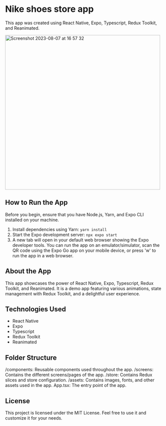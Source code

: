  # Nike shoes store app

This app was created using React Native, Expo, Typescript, Redux Toolkit, and Reanimated.

<img width="500" alt="Screenshot 2023-08-07 at 16 57 32" src="https://github.com/Bloodykilla/nike-app/assets/50729504/4e75c1d4-cef8-4c7b-8965-1cc83889a44e">

## How to Run the App

Before you begin, ensure that you have Node.js, Yarn, and Expo CLI installed on your machine.
1. Install dependencies using Yarn:
```yarn install```
2. Start the Expo development server:
```npx expo start```
3. A new tab will open in your default web browser showing the Expo developer tools. You can run the app on an emulator/simulator, scan the QR code using the Expo Go app on your mobile device, or press 'w' to run the app in a web browser. 

 ## About the App
 
This app showcases the power of React Native, Expo, Typescript, Redux Toolkit, and Reanimated. It is a demo app featuring various animations, state management with Redux Toolkit, and a delightful user experience.

## Technologies Used

- React Native
- Expo
- Typescript
- Redux Toolkit
- Reanimated

## Folder Structure

/components: Reusable components used throughout the app.
/screens: Contains the different screens/pages of the app.
/store: Contains Redux slices and store configuration.
/assets: Contains images, fonts, and other assets used in the app.
App.tsx: The entry point of the app.

## License
This project is licensed under the MIT License. Feel free to use it and customize it for your needs.
